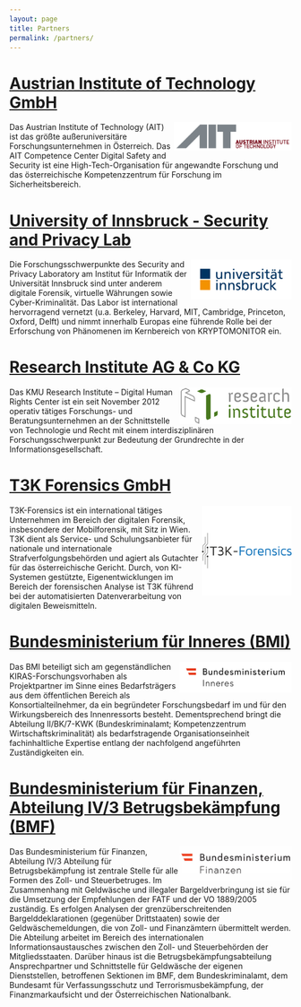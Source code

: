 ```yaml
---
layout: page
title: Partners
permalink: /partners/
---
```


<div class="row">
	<div class="col s12 m12 l12">
		<div class = "card-panel">
			<h1><a href="http://www.ait.ac.at">Austrian Institute of Technology GmbH</a></h1>
			<img style="float: right;" src="/img/ait_logo_ohne_claim_c1_rgb.jpg" alt="AIT" width="210"/>
			Das Austrian Institute of Technology (AIT) ist das größte außeruniversitäre Forschungsunternehmen in Österreich. Das AIT Competence Center Digital Safety and Security ist eine High-Tech-Organisation für angewandte Forschung und das österreichische Kompetenzzentrum für Forschung im Sicherheitsbereich.
	    </div>
	</div>
</div>

<div class="row">
	<div class="col s12 m12 l12">
		<div class = "card-panel">
			<h1><a href="http://informationsecurity.uibk.ac.at/">University of Innsbruck - Security and Privacy Lab</a></h1>
			<img style="float: right;" src="/img/universitaet-innsbruck-logo-rgb-farbe.png" alt="UIBK" width="180"/>
			Die Forschungsschwerpunkte des Security and Privacy Laboratory am Institut für Informatik der Universität Innsbruck sind unter anderem digitale Forensik, virtuelle Währungen sowie Cyber-Kriminalität. Das Labor ist international hervorragend vernetzt (u.a. Berkeley, Harvard, MIT, Cambridge, Princeton, Oxford, Delft) und nimmt innerhalb Europas eine führende Rolle bei der Erforschung von Phänomenen im Kernbereich von KRYPTOMONITOR ein.
	    </div>
	</div>
</div>

<div class="row">
	<div class="col s12 m12 l12">
		<div class = "card-panel">
			<h1><a href="https://www.researchinstitute.at/">Research Institute AG & Co KG</a></h1>
			<img style="float: right;" src="/img/ri.png" alt="RI" width="200"/>
			Das KMU Research Institute – Digital Human Rights Center ist ein seit November 2012 operativ tätiges Forschungs- und Beratungsunternehmen an der Schnittstelle von Technologie und Recht mit einem interdisziplinären Forschungsschwerpunkt zur Bedeutung der Grundrechte in der Informationsgesellschaft.
	    </div>
	</div>
</div>

<div class="row">
	<div class="col s12 m12 l12">
		<div class = "card-panel">
			<h1><a href="https://www.t3k.ai/">T3K Forensics GmbH</a></h1>
			<img style="float: right;" src="/img/t3k.png" alt="T3K" width="160"/>
			T3K-Forensics ist ein international tätiges Unternehmen im Bereich der digitalen Forensik, insbesondere der Mobilforensik, mit Sitz in Wien. T3K dient als Service- und Schulungsanbieter für nationale und internationale Strafverfolgungsbehörden und agiert als Gutachter für das österreichische Gericht. Durch, von KI-Systemen gestützte, Eigenentwicklungen im Bereich der forensischen Analyse ist T3K führend bei der automatisierten Datenverarbeitung von digitalen Beweismitteln.
	    </div>
	</div>
</div>
<div class="row">
	<div class="col s12 m12 l12">
		<div class = "card-panel">
			<h1><a href="https://www.bmi.gv.at/">Bundesministerium für Inneres (BMI)</a></h1>
			<img style="float: right;" src="/img/2018_BMI_Logo_deutsch_4c.jpg" alt="BMI" width="200"/>
			Das BMI beteiligt sich am gegenständlichen KIRAS-Forschungsvorhaben als Projektpartner im Sinne eines Bedarfsträgers aus dem öffentlichen Bereich als Konsortialteilnehmer, da ein begründeter Forschungsbedarf im und für den Wirkungsbereich des Innenressorts besteht. Dementsprechend bringt die Abteilung II/BK/7-KWK (Bundeskriminalamt; Kompetenzzentrum Wirtschaftskriminalität) als bedarfstragende Organisationseinheit fachinhaltliche Expertise entlang der nachfolgend angeführten Zuständigkeiten ein. 
	    </div>
	</div>
</div>
<div class="row">
	<div class="col s12 m12 l12">
		<div class = "card-panel">
			<h1><a href="http://www.bmf.gv.at/">Bundesministerium für Finanzen, Abteilung IV/3 Betrugsbekämpfung (BMF)</a></h1>
			<img style="float: right;" src="/img/bmf.png" alt="BMF" width="200"/>
			Das Bundesministerium für Finanzen, Abteilung IV/3 Abteilung für Betrugsbekämpfung ist zentrale Stelle für alle Formen des Zoll- und Steuerbetruges. Im Zusammenhang mit Geldwäsche und illegaler Bargeldverbringung ist sie für die Umsetzung der Empfehlungen der FATF und der VO 1889/2005 zuständig. Es erfolgen Analysen der grenzüberschreitenden Bargelddeklarationen (gegenüber Drittstaaten) sowie der Geldwäschemeldungen, die von Zoll- und Finanzämtern übermittelt werden. Die Abteilung arbeitet im Bereich des internationalen Informationsaustausches zwischen den Zoll- und Steuerbehörden der Mitgliedsstaaten. Darüber hinaus ist die Betrugsbekämpfungsabteilung Ansprechpartner und Schnittstelle für Geldwäsche der eigenen Dienststellen, betroffenen Sektionen im BMF, dem Bundeskriminalamt, dem Bundesamt für Verfassungsschutz und Terrorismusbekämpfung, der Finanzmarkaufsicht und der Österreichischen Nationalbank. 
	    </div>
	</div>
</div>



